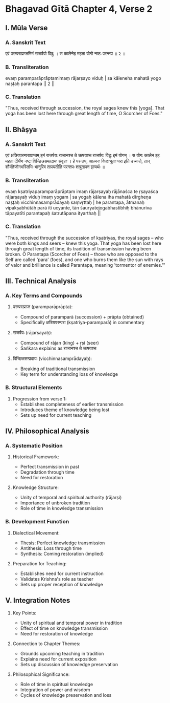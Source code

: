 # Bhagavad Gītā Chapter 4, Verse 2

## I. Mūla Verse

### A. Sanskrit Text
एवं परम्पराप्राप्तमिमं राजर्षयो विदुः ।
स कालेनेह महता योगो नष्टः परन्तप ॥ २ ॥

### B. Transliteration
evaṃ paramparāprāptamimaṃ rājarṣayo viduḥ |
sa kāleneha mahatā yogo naṣṭaḥ parantapa || 2 ||

### C. Translation
"Thus, received through succession, the royal sages knew this [yoga].
That yoga has been lost here through great length of time, O Scorcher of Foes."

## II. Bhāṣya

### A. Sanskrit Text
एवं क्षत्रियपरम्पराप्राप्तम् इमं राजर्षयः राजानश्च ते ऋषयश्च राजर्षयः विदुः इमं योगम् । स योगः कालेन इह महता दीर्घेण नष्टः विच्छिन्नसम्प्रदायः संवृत्तः । हे परन्तप, आत्मनः विपक्षभूताः परा इति उच्यन्ते, तान् शौर्यतेजोगभस्तिभिः भानुरिव तापयतीति परन्तपः शत्रुतापन इत्यर्थः ॥

### B. Transliteration
evaṃ kṣatriyaparamparāprāptam imaṃ rājarṣayaḥ rājānaśca te ṛṣayaśca rājarṣayaḥ viduḥ imaṃ yogam | sa yogaḥ kālena iha mahatā dīrgheṇa naṣṭaḥ vicchinnasamprādayaḥ saṃvṛttaḥ | he parantapa, ātmanaḥ vipakṣabhūtāḥ parā iti ucyante, tān śauryatejogabhastibhiḥ bhānuriva tāpayatīti parantapaḥ śatrutāpana ityarthaḥ ||

### C. Translation
"Thus, received through the succession of kṣatriyas, the royal sages – who were both kings and seers – knew this yoga. That yoga has been lost here through great length of time, its tradition of transmission having been broken. O Parantapa (Scorcher of Foes) – those who are opposed to the Self are called 'para' (foes), and one who burns them like the sun with rays of valor and brilliance is called Parantapa, meaning 'tormentor of enemies.'"

## III. Technical Analysis

### A. Key Terms and Compounds
1. परम्पराप्राप्त (paramparāprāpta):
   - Compound of paramparā (succession) + prāpta (obtained)
   - Specifically क्षत्रियपरम्परा (kṣatriya-paramparā) in commentary

2. राजर्षयः (rājarṣayaḥ):
   - Compound of rājan (king) + ṛṣi (seer)
   - Śaṅkara explains as राजानश्च ते ऋषयश्च

3. विच्छिन्नसम्प्रदायः (vicchinnasamprādayaḥ):
   - Breaking of traditional transmission
   - Key term for understanding loss of knowledge

### B. Structural Elements
1. Progression from verse 1:
   - Establishes completeness of earlier transmission
   - Introduces theme of knowledge being lost
   - Sets up need for current teaching

## IV. Philosophical Analysis

### A. Systematic Position
1. Historical Framework:
   - Perfect transmission in past
   - Degradation through time
   - Need for restoration

2. Knowledge Structure:
   - Unity of temporal and spiritual authority (rājarṣi)
   - Importance of unbroken tradition
   - Role of time in knowledge transmission

### B. Development Function
1. Dialectical Movement:
   - Thesis: Perfect knowledge transmission
   - Antithesis: Loss through time
   - Synthesis: Coming restoration (implied)

2. Preparation for Teaching:
   - Establishes need for current instruction
   - Validates Krishna's role as teacher
   - Sets up proper reception of knowledge

## V. Integration Notes

1. Key Points:
   - Unity of spiritual and temporal power in tradition
   - Effect of time on knowledge transmission
   - Need for restoration of knowledge

2. Connection to Chapter Themes:
   - Grounds upcoming teaching in tradition
   - Explains need for current exposition
   - Sets up discussion of knowledge preservation

3. Philosophical Significance:
   - Role of time in spiritual knowledge
   - Integration of power and wisdom
   - Cycles of knowledge preservation and loss
